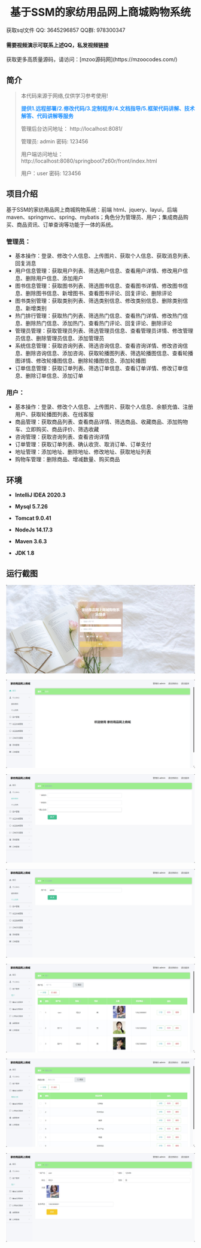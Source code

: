<p><h1 align="center">基于SSM的家纺用品网上商城购物系统</h1></p>

<p> 获取sql文件 QQ: 3645296857 QQ群: 978300347 </p>
<h4> 需要视频演示可联系上述QQ，私发视频链接 </h4>
<p> 获取更多高质量源码，请访问：[mzoo源码网](https://mzoocodes.com/)</p>

## 简介

> 本代码来源于网络,仅供学习参考使用!
>
> <b style="color: dodgerblue"> 提供1.远程部署/2.修改代码/3.定制程序/4.文档指导/5.框架代码讲解、技术解答、代码讲解等服务 </b>
>
> 管理后台访问地址： http://localhost:8081/
> 
> 管理员: admin 密码: 123456
> 
> 用户端访问地址：http://localhost:8080/springboot7z60r/front/index.html
>
> 用户：user 密码: 123456
>

## 项目介绍

基于SSM的家纺用品网上商城购物系统：前端 html、jquery、layui，后端 maven、springmvc、spring、mybatis；角色分为管理员、用户；集成商品购买、商品资讯、订单查询等功能于一体的系统。

### 管理员：

- 基本操作：登录、修改个人信息、上传图片、获取个人信息、获取消息列表、回复消息
- 用户信息管理：获取用户列表、筛选用户信息、查看用户详情、修改用户信息、删除用户信息、添加用户
- 图书信息管理：获取图书列表、筛选图书信息、查看图书详情、修改图书信息、删除图书信息、新增图书、查看图书评论、回复评论、删除评论
- 图书类别管理：获取类别列表、筛选类别信息、修改类别信息、删除类别信息、新增类别
- 热门排行管理：获取热门列表、筛选热门信息、查看热门详情、修改热门信息、删除热门信息、添加热门、查看热门评论、回复评论、删除评论
- 管理员管理：获取管理员列表、筛选管理员信息、查看管理员详情、修改管理员信息、删除管理员信息、添加管理员
- 系统信息管理：获取咨询列表、筛选咨询信息、查看咨询详情、修改咨询信息、删除咨询信息、添加咨询、获取轮播图列表、筛选轮播图信息、查看轮播图详情、修改轮播图信息、删除轮播图信息、添加轮播图
- 订单信息管理：获取订单列表、筛选订单信息、查看订单详情、修改订单信息、删除订单信息、添加订单

### 用户：

- 基本操作：登录、修改个人信息、上传图片、获取个人信息、余额充值、注册用户、获取轮播图列表、在线客服
- 商品管理：获取商品列表、查看商品详情、筛选商品、收藏商品、添加购物车、立即购买、商品评价、筛选收藏
- 咨询管理：获取咨询列表、查看咨询详情
- 订单管理：获取订单列表、确认收货、取消订单、订单支付
- 地址管理：添加地址、删除地址、修改地址、获取地址列表
- 购物车管理：删除商品、增减数量、购买商品

## 环境

- <b>IntelliJ IDEA 2020.3</b>

- <b>Mysql 5.7.26</b>

- <b>Tomcat 9.0.41</b>

- <b>NodeJs 14.17.3</b>

- <b>Maven 3.6.3</b>

- <b>JDK 1.8</b>

## 运行截图
![](screenshot/1.png)

![](screenshot/2.png)

![](screenshot/3.png)

![](screenshot/4.png)

![](screenshot/5.png)

![](screenshot/6.png)

![](screenshot/7.png)
